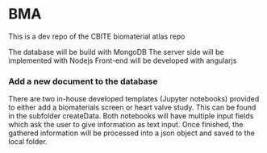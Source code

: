 # BMA
This is a dev repo of the CBITE biomaterial atlas repo

The database will be build with MongoDB
The server side will be implemented with Nodejs
Front-end will be developed with angularjs

<h3> Add a new document to the database </h3>
There are two in-house developed templates (Jupyter notebooks) provided to either add a biomaterials screen or heart valve study. This can be found in the subfolder createData. Both notebooks will have multiple input fields which ask the user to give information as text input. Once finished, the gathered information will be processed into a json object and saved to the local folder. 
